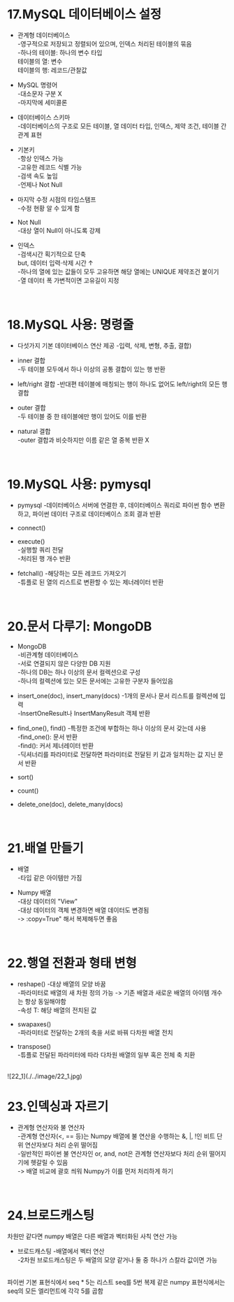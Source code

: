 17.MySQL 데이터베이스 설정  
===
- 관계형 데이터베이스  
-영구적으로 저장되고 정렬되어 있으며, 인덱스 처리된 테이블의 묶음  
-하나의 테이블: 하나의 변수 타입  
 테이블의 열: 변수  
 테이블의 행: 레코드/관찰값  

- MySQL 명령어  
-대소문자 구분 X  
-마지막에 세미콜론  

- 데이터베이스 스키마  
-데이터베이스의 구조로 모든 테이블, 열 데이터 타입, 인덱스, 제약 조건, 테이블 간 관계 표현  

- 기본키    
-항상 인덱스 가능  
-고유한 레코드 식별 가능  
-검색 속도 높임  
-언제나 Not Null  

- 마지막 수정 시점의 타임스탬프  
-수정 현황 알 수 있게 함  
  
- Not Null  
-대상 열이 Null이 아니도록 강제  

- 인덱스  
-검색시간 획기적으로 단축  
 but, 데이터 입력·삭제 시간 ↑  
-하나의 열에 있는 값들이 모두 고유하면 해당 열에는 UNIQUE 제약조건 붙이기  
-열 데이터 폭 가변적이면 고유길이 지정  
<br>
  
18.MySQL 사용: 명령줄  
===
- 다섯가지 기본 데이터베이스 연산 제공
-입력, 삭제, 변형, 추출, 결합)  

- inner 결합  
-두 테이블 모두에서 하나 이상의 공통 결합이 있는 행 반환  

- left/right 결합
-반대편 테이블에 매칭되는 행이 하나도 없어도 left/right의 모든 행 결합  

- outer 결합  
-두 테이블 중 한 테이블에만 행이 있어도 이를 반환  

- natural 결합  
-outer 결합과 비슷하지만 이름 같은 열 중복 반환 X  
<br>

19.MySQL 사용: pymysql  
===
- pymysql
-데이터베이스 서버에 연결한 후, 데이터베이스 쿼리로 파이썬 함수 변환하고, 파이썬 데이터 구조로 데이터베이스 조회 결과 반환  

- connect()  

- execute()  
-실행할 쿼리 전달  
-처리된 행 개수 반환  
 
- fetchall()
-해당하는 모든 레코드 가져오기  
-튜플로 된 열의 리스트로 변환할 수 있는 제너레이터 반환  
<br>

20.문서 다루기: MongoDB  
===
- MongoDB  
-비관계형 데이터베이스  
-서로 연결되지 않은 다양한 DB 지원  
-하나의 DB는 하나 이상의 문서 컬렉션으로 구성  
-하나의 컬렉션에 있는 모든 문서에는 고유한 구분자 들어있음  

- insert_one(doc), insert_many(docs)
-1개의 문서나 문서 리스트를 컬렉션에 입력  
-InsertOneResult나 InsertManyResult 객체 반환  
  
- find_one(), find()
-특정한 조건에 부합하는 하나 이상의 문서 갖는데 사용  
-find_one(): 문서 반환  
-find(): 커서 제너레이터 반환  
-딕셔너리를 파라미터로 전달하면 파라미터로 전달된 키 값과 일치하는 값 지닌 문서 반환  

- sort()  
- count()  
- delete_one(doc), delete_many(docs)  
<br>

21.배열 만들기  
===
- 배열  
-타입 같은 아이템만 가짐  
  
- Numpy 배열  
-대상 데이터의 "View"  
-대상 데이터의 객체 변경하면 배열 데이터도 변경됨  
-> :copy=True" 해서 복제해두면 좋음  
<br>

22.행열 전환과 형태 변형  
===
- reshape()
-대상 배열의 모양 바꿈  
-파라미터로 배열의 새 차원 정의 가능 -> 기존 배열과 새로운 배열의 아이템 개수는 항상 동일해야함  
-속성 T: 해당 배열의 전치된 값  

- swapaxes()  
-파라미터로 전달하는 2개의 축을 서로 바꿔 다차원 배열 전치  

- transpose()  
-튜플로 전달된 파라미터에 따라 다차원 배열의 일부 혹은 전체 축 치환  
<br>
![22_1](./../image/22_1.jpg)  
<br>

23.인덱싱과 자르기
===
- 관계형 연산자와 불 연산자  
-관계형 연산자(<, == 등)는 Numpy 배열에 불 연산을 수행하는 &, |, !인 비트 단위 연산자보다 처리 순위 떨어짐  
-일반적인 파이썬 불 연산자인 or, and, not은 관계형 연산자보다 처리 순위 떨어지기에 헷갈릴 수 있음  
-> 배열 비교에 괄호 씌워 Numpy가 이를 먼저 처리하게 하기  
<br>

24.브로드캐스팅  
===
차원만 같다면 numpy 배열은 다른 배열과 벡터화된 사칙 연산 가능  
- 브로드캐스팅
-배열에서 벡터 연산  
-2차원 브로드캐스팅은 두 배열의 모양 같거나 둘 중 하나가 스칼라 값이면 가능  
<br>
파이썬 기본 표현식에서 seq * 5는 리스트 seq를 5번 복제
같은 numpy 표현식에서는 seq의 모든 엘리먼트에 각각 5를 곱함  
<br>

